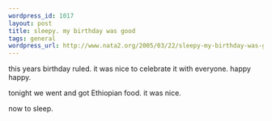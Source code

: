 ```yaml
--- 
wordpress_id: 1017
layout: post
title: sleepy. my birthday was good
tags: general
wordpress_url: http://www.nata2.org/2005/03/22/sleepy-my-birthday-was-good/
---
```

this years birthday ruled. it was nice to celebrate it with everyone. happy happy. 

tonight we went and got Ethiopian food. it was nice. 

now to sleep.
